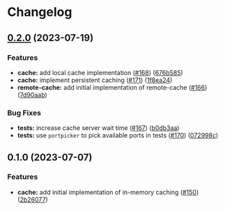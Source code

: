 # Changelog

## [0.2.0](https://github.com/substrate-labs/substrate2/compare/cache-v0.1.0...cache-v0.2.0) (2023-07-19)


### Features

* **cache:** add local cache implementation ([#168](https://github.com/substrate-labs/substrate2/issues/168)) ([676b585](https://github.com/substrate-labs/substrate2/commit/676b5851488594824c4cd31c310e4b7d7bdb0a59))
* **cache:** implement persistent caching ([#171](https://github.com/substrate-labs/substrate2/issues/171)) ([1f8ea24](https://github.com/substrate-labs/substrate2/commit/1f8ea24f805085392bfd1a2067bb8774d0fa4ae4))
* **remote-cache:** add initial implementation of remote-cache ([#166](https://github.com/substrate-labs/substrate2/issues/166)) ([7d90aab](https://github.com/substrate-labs/substrate2/commit/7d90aab47c282cf90e814ffce357a1e694c0c357))


### Bug Fixes

* **tests:** increase cache server wait time ([#167](https://github.com/substrate-labs/substrate2/issues/167)) ([b0db3aa](https://github.com/substrate-labs/substrate2/commit/b0db3aa6285367de1650e972c9cf7e2185a68250))
* **tests:** use `portpicker` to pick available ports in tests ([#170](https://github.com/substrate-labs/substrate2/issues/170)) ([072998c](https://github.com/substrate-labs/substrate2/commit/072998c32a97988494d2312b2676479ed4cb28fe))

## 0.1.0 (2023-07-07)


### Features

* **cache:** add initial implementation of in-memory caching ([#150](https://github.com/substrate-labs/substrate2/issues/150)) ([2b26077](https://github.com/substrate-labs/substrate2/commit/2b26077d5d9726c2689d489ac428c67c039dbb1d))
